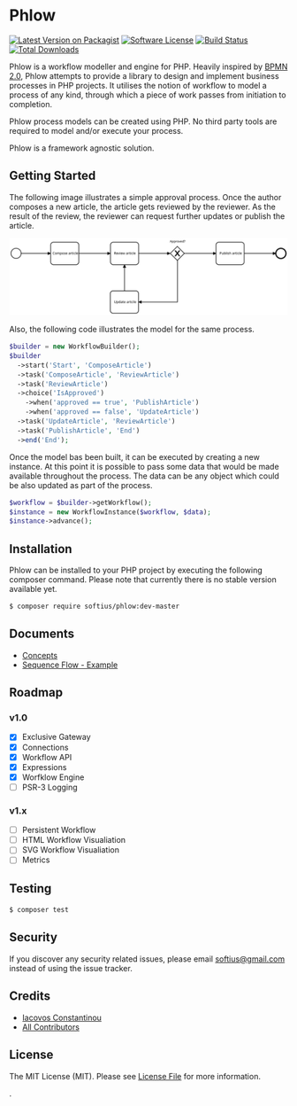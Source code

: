 # Phlow
[![Latest Version on Packagist][ico-version]][link-packagist]
[![Software License][ico-license]](LICENSE.md)
[![Build Status][ico-travis]][link-travis]
[![Total Downloads][ico-downloads]][link-downloads]

Phlow is a workflow modeller and engine for PHP. Heavily inspired by [BPMN 2.0][link-bpmn2], Phlow attempts to provide a library to design and implement business processes in PHP projects. It utilises the notion of workflow to model a process of any kind, through which a piece of work passes from initiation to completion.

Phlow process models can be created using PHP. No third party tools are required to model and/or execute your process.  

Phlow is a framework agnostic solution.

## Getting Started
The following image illustrates a simple approval process. Once the author composes a new article, the article gets reviewed by the reviewer. As the result of the review, the reviewer can request further updates or publish the article.

<img src="https://raw.githubusercontent.com/softius/Phlow/master/docs/article-approval.svg?sanitize=true">

Also, the following code illustrates the model for the same process. 

``` php
$builder = new WorkflowBuilder();
$builder
  ->start('Start', 'ComposeArticle')
  ->task('ComposeArticle', 'ReviewArticle')
  ->task('ReviewArticle')
  ->choice('IsApproved')
    ->when('approved == true', 'PublishArticle')
    ->when('approved == false', 'UpdateArticle')
  ->task('UpdateArticle', 'ReviewArticle')
  ->task('PublishArticle', 'End')
  ->end('End');
```

Once the model bas been built, it can be executed by creating a new instance. At this point it is possible to pass some data that would be made available throughout the process. The data can be any object which could be also updated as part of the process.

``` php
$workflow = $builder->getWorkflow();
$instance = new WorkflowInstance($workflow, $data);
$instance->advance();
```

## Installation

Phlow can be installed to your PHP project by executing the following composer command. Please note that currently there is no stable version available yet.

``` bash
$ composer require softius/phlow:dev-master
```

## Documents
* [Concepts][link-concepts]
* [Sequence Flow - Example][link-sequence-flow]
 
## Roadmap

### v1.0
- [x] Exclusive Gateway
- [x] Connections
- [x] Workflow API
- [x] Expressions
- [x] Worfklow Engine
- [ ] PSR-3 Logging

### v1.x
- [ ] Persistent Workflow
- [ ] HTML Workflow Visualiation
- [ ] SVG Workflow Visualiation
- [ ] Metrics
 
## Testing

``` bash
$ composer test
```

## Security

If you discover any security related issues, please email softius@gmail.com instead of using the issue tracker.

## Credits

- [Iacovos Constantinou][link-author]
- [All Contributors][link-contributors]

## License

The MIT License (MIT). Please see [License File](LICENSE) for more information.

[ico-version]: https://img.shields.io/packagist/v/softius/phlow.svg?style=flat-square
[ico-license]: https://img.shields.io/badge/license-MIT-brightgreen.svg?style=flat-square
[ico-travis]: https://img.shields.io/travis/softius/Phlow/master.svg?style=flat-square
[ico-downloads]: https://img.shields.io/packagist/dt/softius/phlow.svg?style=flat-square

[link-packagist]: https://packagist.org/packages/softius/phlow
[link-travis]: https://travis-ci.org/softius/phlow
[link-downloads]: https://packagist.org/packages/softius/phlow
[link-author]: https://github.com/softius
[link-contributors]: ../../contributors
[link-bpmn2]: http://www.bpmn.org/
[link-concepts]: https://github.com/softius/Phlow/blob/docs/docs/concepts.md
[link-sequence-flow]: https://github.com/softius/Phlow/blob/docs/docs/sequence-flow.md

.
